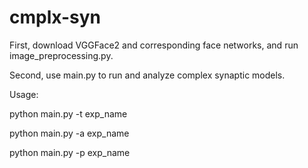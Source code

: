 # cmplx-syn

First, download VGGFace2 and corresponding face networks, and run image_preprocessing.py.

Second, use main.py to run and analyze complex synaptic models.

Usage:

python main.py -t exp_name

python main.py -a exp_name

python main.py -p exp_name
